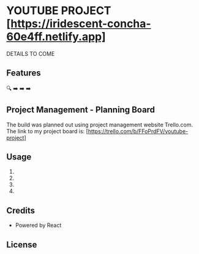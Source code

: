 # YOUTUBE PROJECT [https://iridescent-concha-60e4ff.netlify.app]

DETAILS TO COME

## Features

🔍
➡️
➡️
➡️
## Project Management - Planning Board

The build was planned out using project management website Trello.com. 
The link to my project board is: [https://trello.com/b/FFoPrdFV/youtube-project]

## Usage

1.
2. 
3. 
4.


## Credits


- Powered by React

## License
